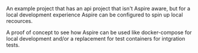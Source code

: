 An example project that has an api project that isn't Aspire aware, but for a local development experience Aspire can be configured to spin up local recources.

A proof of concept to see how Aspire can be used like docker-compose for local development and/or a replacement for test containers for intgration tests.
